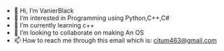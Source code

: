 - 👋 Hi, I’m VanierBlack
- 👀 I’m interested in Programming using Python,C++,C#
- 🌱 I’m currently learning c++
- 💞️ I’m looking to collaborate on making An OS
- 📫 How to reach me through this email which is: citum463@gmail.com

<!---
VanierBlack/VanierBlack is a ✨ special ✨ repository because its `README.md` (this file) appears on your GitHub profile.
You can click the Preview link to take a look at your changes.
--->
